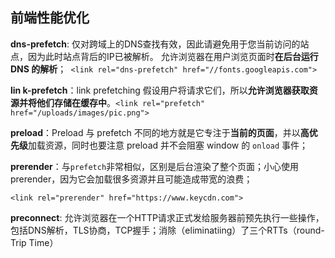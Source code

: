 ## 前端性能优化

**dns-prefetch**: 仅对跨域上的DNS查找有效，因此请避免用于您当前访问的站点，因为此时站点背后的IP已被解析。 允许浏览器在用户浏览页面时**在后台运行 DNS 的解析**；` <link rel="dns-prefetch" href="//fonts.googleapis.com">`

**lin k-prefetch**：link prefetching 假设用户将请求它们，所以**允许浏览器获取资源并将他们存储在缓存中**。`<link rel="prefetch" href="/uploads/images/pic.png">`

**preload**：Preload 与 prefetch 不同的地方就是它专注于**当前的页面**，并以**高优先级**加载资源，同时也要注意 preload 并不会阻塞 window 的 `onload` 事件；

**prerender**：与`prefetch`非常相似，区别是后台渲染了整个页面；小心使用prerender，因为它会加载很多资源并且可能造成带宽的浪费；

`<link rel="prerender" href="https://www.keycdn.com">`

**preconnect**: 允许浏览器在一个HTTP请求正式发给服务器前预先执行一些操作，包括DNS解析，TLS协商，TCP握手；消除（eliminatiing）了三个RTTs（round-Trip Time）

